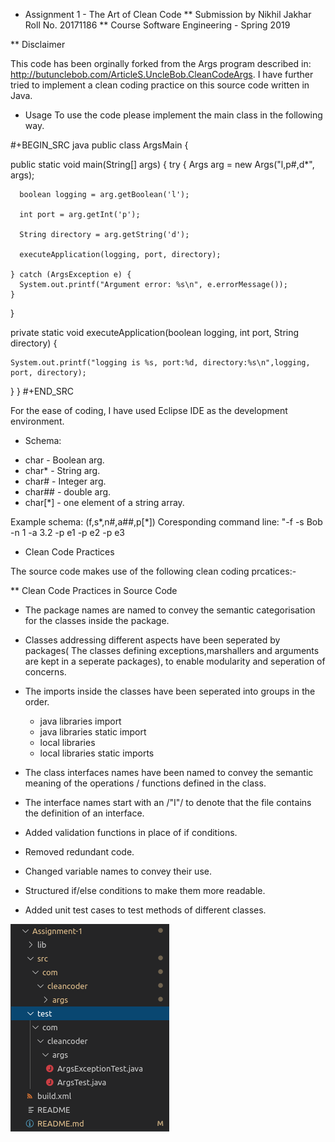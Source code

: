 *  Assignment 1 -  The Art of Clean Code
** Submission by
Nikhil Jakhar
Roll No. 20171186
** Course
Software Engineering - Spring 2019

** Disclaimer

This code has been orginally forked from the Args program described in: http://butunclebob.com/ArticleS.UncleBob.CleanCodeArgs. I have further tried
to implement a clean coding practice on this source code written in Java.

* Usage 
To use the code please implement the main class in the following way.

#+BEGIN_SRC java
public class ArgsMain {

  public static void main(String[] args) {
    try {
      Args arg = new Args("l,p#,d*", args);

      boolean logging = arg.getBoolean('l');

      int port = arg.getInt('p');

      String directory = arg.getString('d');

      executeApplication(logging, port, directory);

    } catch (ArgsException e) {
      System.out.printf("Argument error: %s\n", e.errorMessage());
    }
  }

  private static void executeApplication(boolean logging, int port, String directory) {

    System.out.printf("logging is %s, port:%d, directory:%s\n",logging, port, directory);

  }
}
#+END_SRC 

For the ease of coding, I have used Eclipse IDE as the development environment.

* Schema:
 - char    - Boolean arg.
 - char*   - String arg.
 - char#   - Integer arg.
 - char##  - double arg.
 - char[*] - one element of a string array.

Example schema: (f,s*,n#,a##,p[*])
Coresponding command line: "-f -s Bob -n 1 -a 3.2 -p e1 -p e2 -p e3

* Clean Code Practices

The source code makes use of the following clean coding prcatices:-

** Clean Code Practices in Source Code

+ The package names are named to convey the semantic categorisation for the classes inside the package.
+ Classes addressing different aspects have been seperated by packages( The classes defining exceptions,marshallers and arguments
 are kept in a seperate packages), to enable modularity and seperation of concerns.

+ The imports inside the classes have been seperated into groups in the order.
  - java libraries import
  - java libraries static import
  - local libraries
  - local libraries static imports

+ The class interfaces names have been named to convey the semantic meaning of the operations / functions defined in the class.
+ The interface names start with an /"I"/ to denote that the file contains the definition of an interface.
+ Added validation functions in place of if conditions.
+ Removed redundant code.
+ Changed variable names to convey their use.
+ Structured if/else conditions to make them more readable.
+ Added unit test cases to test methods of different classes.


![Directory Structure](https://github.com/nikhiljakhar/Assignment1-SoftwareEng/blob/master/Assignment-1/83545022_650622812348044_5480953340047130624_n.png)
